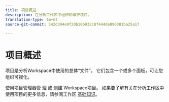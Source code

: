 ```yaml
---
title: 项目概述
description: 在分析工作区中组织和维护项目。
translation-type: tm+mt
source-git-commit: 542d394e9f20b10b932c8f444de096381ba25a17

---
```



# 项目概述

项目是分析Workspace中使用的总体“文件”。 它们包含一个或多个面板，可让您组织可视化。

使用项目管理器管 [理](manage.md) 或 [创建](create.md) Workspace项目。 如果要了解有关在分析工作区中使用项目的更多信息，请参阅工作区 [基础知识](../../projects/workspace-basics.md)。
